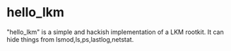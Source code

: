 # hello_lkm
"hello_lkm" is a simple and hackish implementation of a LKM rootkit. It can hide things from lsmod,ls,ps,lastlog,netstat.
